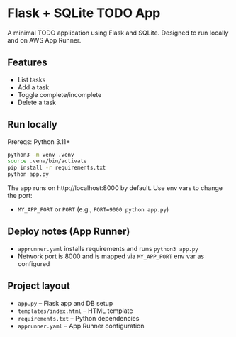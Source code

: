 # Flask + SQLite TODO App

A minimal TODO application using Flask and SQLite. Designed to run locally and on AWS App Runner.

## Features
- List tasks
- Add a task
- Toggle complete/incomplete
- Delete a task

## Run locally

Prereqs: Python 3.11+

```bash
python3 -m venv .venv
source .venv/bin/activate
pip install -r requirements.txt
python app.py
```

The app runs on http://localhost:8000 by default. Use env vars to change the port:

- `MY_APP_PORT` or `PORT` (e.g., `PORT=9000 python app.py`)

## Deploy notes (App Runner)
- `apprunner.yaml` installs requirements and runs `python3 app.py`
- Network port is 8000 and is mapped via `MY_APP_PORT` env var as configured

## Project layout
- `app.py` – Flask app and DB setup
- `templates/index.html` – HTML template
- `requirements.txt` – Python dependencies
- `apprunner.yaml` – App Runner configuration
